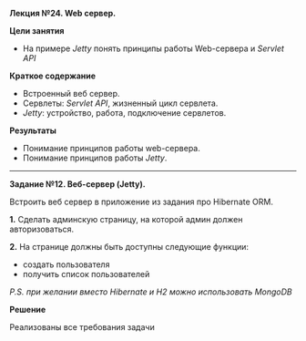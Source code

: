 **Лекция №24. Web сервер.**

**Цели занятия**
- На примере _Jetty_ понять принципы работы Web-сервера и _Servlet API_

**Краткое содержание**<br>
- Встроенный веб сервер.
- Сервлеты: _Servlet API_, жизненный цикл сервлета.
- _Jetty_: устройство, работа, подключение сервлетов.

**Результаты**
- Понимание принципов работы web-сервера.
- Понимание принципов работы _Jetty_.

---

**Задание №12. Веб-сервер (Jetty).**

Встроить веб сервер в приложение из задания про Hibernate ORM.

**1.** Сделать админскую страницу, на которой админ должен авторизоваться.

**2.** На странице должны быть доступны следующие функции:
- создать пользователя
- получить список пользователей

_P.S. при желании вместо Hibernate и H2 можно использовать MongoDB_

**Решение**

Реализованы все требования задачи